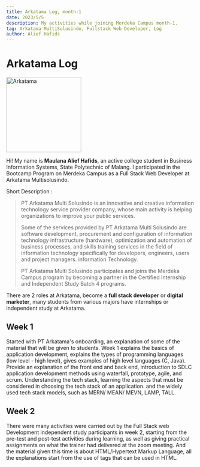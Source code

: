 ```yaml
---
title: Arkatama Log, month-1
date: 2023/5/5
description: My activities while joining Merdeka Campus month-1.
tag: Arkatama MultiSolusindo, Fullstack Web Developer, Log
author: Alief Hafids
---
```


# Arkatama Log

<img src="/images/arkatama-log-1/arkatama-logo.png" data-align="center" alt="Arkatama" width="200px"/>

Hi! My name is **Maulana Alief Hafids**, an active college student in Business Information Systems, State Polytechnic of
Malang. I participated in the Bootcamp Program on Merdeka Campus as a Full Stack Web Developer at Arkatama
Multisolusindo.

Short Description :
>PT Arkatama Multi Solusindo is an innovative and creative information technology service provider company, whose main activity is helping organizations to improve your public services.
>
>Some of the services provided by PT Arkatama Multi Solusindo are software development, procurement and configuration of information technology infrastructure (hardware), optimization and automation of business processes, and skills training services in the field of information technology specifically for developers, engineers, users and project managers. information Technology.
>
>PT Arkatama Multi Solusindo participates and joins the Merdeka Campus program by becoming a partner in the Certified Internship and Independent Study Batch 4 programs.

There are 2 roles at Arkatama, become a **full stack developer** or **digital marketer**, many students from various majors have internships or independent study at Arkatama.

## Week 1
Started with PT Arkatama's onboarding, an explanation of some of the material that will be given to students. Week 1 explains the basics of application development, explains the types of programming languages (low level - high level), gives examples of high level languages (C, Java). Provide an explanation of the front end and back end, introduction to SDLC application development methods using waterfall, prototype, agile, and scrum. Understanding the tech stack, learning the aspects that must be considered in choosing the tech stack of an application. and the widely used tech stack models, such as MERN/ MEAN/ MEVN, LAMP, TALL.

## Week 2
There were many activities were carried out by the Full Stack web Development independent study participants in week 2, starting from the pre-test and post-test activities during learning, as well as giving practical assignments on what the trainer had delivered at the zoom meeting. And the material given this time is about HTML/Hypertext Markup Language, all the explanations start from the use of tags that can be used in HTML.
